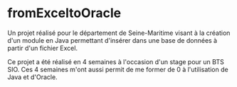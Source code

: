 # fromExceltoOracle
Un projet réalisé pour le département de Seine-Maritime visant à la création d'un module en Java permettant d'insérer dans une base de données à partir d'un fichier Excel.

Ce projet a été réalisé en 4 semaines à l'occasion d'un stage pour un BTS SIO. Ces 4 semaines m'ont aussi permit de me former de 0 à l'utilisation de Java et d'Oracle.
